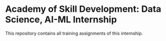 # Academy of Skill Development: Data Science, AI-ML Internship

This repository contains all training assignments of this internship.
